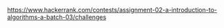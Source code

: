 https://www.hackerrank.com/contests/assignment-02-a-introduction-to-algorithms-a-batch-03/challenges
